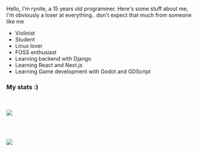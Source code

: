 Hello, I'm rynite, a 15 years old programmer. Here's some stuff about me,
    I'm obviously a loser at everything.. don't expect that much from someone like me

- Violinist
- Student
- Linux lover
- FOSS enthusiast
- Learning backend with Django
- Learning React and Next.js
- Learning Game development with Godot and GDScript



### My stats :)
<br><br>
<a href="https://github.com/Rynite/">
    <img align="center" src="https://github-readme-stats.vercel.app/api?username=Rynite&show_icons=true&theme=aura_dark" />
</a>
  
<br><br>



<a href="https://github.com/Rynite/">
    <img align="center" src="https://github-readme-stats.vercel.app/api/top-langs/?username=Rynite&theme=aura_dark&langs_count=8&layout=compact" />
</a> 



